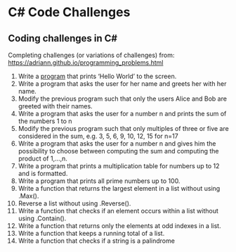 # C# Code Challenges
## Coding challenges in C#

Completing challenges (or variations of challenges) from: https://adriann.github.io/programming_problems.html

1. Write a [program](/MultiplyOrAdd/Program.cs) that prints ‘Hello World’ to the screen.
2. Write a program that asks the user for her name and greets her with her name.
3. Modify the previous program such that only the users Alice and Bob are greeted with their names.
4. Write a program that asks the user for a number n and prints the sum of the numbers 1 to n
5. Modify the previous program such that only multiples of three or five are considered in the sum, e.g. 3, 5, 6, 9, 10, 12, 15 for n=17
6. Write a program that asks the user for a number n and gives him the possibility to choose between computing the sum and computing the product of 1,…,n.
7. Write a program that prints a multiplication table for numbers up to 12 and is formatted.
8. Write a program that prints all prime numbers up to 100.
9. Write a function that returns the largest element in a list without using .Max().
10. Reverse a list without using .Reverse().
11. Write a function that checks if an element occurs within a list without using .Contain().
12. Write a function that returns only the elements at odd indexes in a list.
13. Write a function that keeps a running total of a list.
14. Write a function that checks if a string is a palindrome
